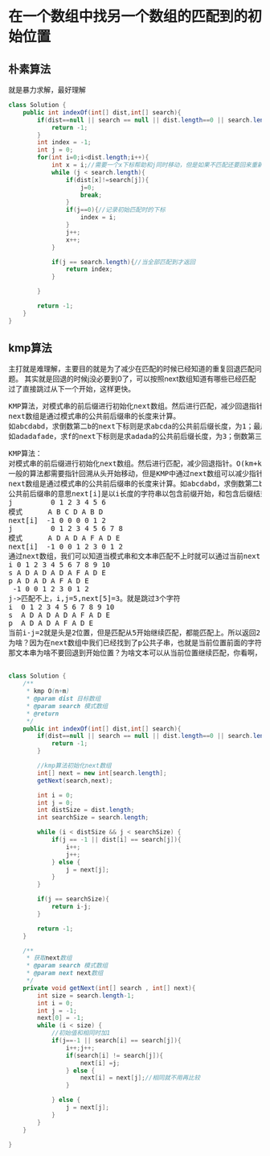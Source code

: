 # 在一个数组中找另一个数组的匹配到的初始位置
## 朴素算法
就是暴力求解，最好理解

````java
class Solution {
    public int indexOf(int[] dist,int[] search){
        if(dist==null || search == null || dist.length==0 || search.length ==0 || search.length > dist.length){
            return -1;
        }
        int index = -1;
        int j = 0;
        for(int i=0;i<dist.length;i++){
            int x = i;//需要一个x下标帮助和j同时移动，但是如果不匹配还要回来重新开始
            while (j < search.length){
                if(dist[x]!=search[j]){
                    j=0;
                    break;
                }
                if(j==0){//记录初始匹配时的下标
                    index = i;
                }
                j++;
                x++;
            }

            if(j == search.length){//当全部匹配到才返回
                return index;
            }

        }

        return -1;
    }
}
````

## kmp算法
主打就是难理解，主要目的就是为了减少在匹配的时候已经知道的重复回退匹配问题。
其实就是回退的时候j没必要到0了，可以按照next数组知道有哪些已经匹配过了直接跳过从下一个开始，这样更快。

<pre>
KMP算法，对模式串的前后缀进行初始化next数组。然后进行匹配，减少回退指针。
next数组是通过模式串的公共前后缀串的长度来计算。
如abcdabd，求倒数第二b的next下标则是求abcda的公共前后缀长度，为1；最后一个d的next数组下标则是求abcdab的公共前后缀长度，为2。
如adadafade，求f的next下标则是求adada的公共前后缀长度，为3；倒数第三个a的next数组下标则是求adadaf的公共前后缀长度，为0。
</pre>
<pre>
KMP算法：
对模式串的前后缀进行初始化next数组。然后进行匹配，减少回退指针。O(km+kn)，模式串指的匹配字符串，不是要匹配的文本。例如，有一个文本 “abcdefghijklmn”，要在其中查找模式串 “defg”。这里的 “defg” 就是模式串。
一般的算法都需要指针回溯从头开始移动，但是KMP中通过next数组可以减少指针回退。
next数组是通过模式串的公共前后缀串的长度来计算。如abcdabd，求倒数第二b的next下标则是求abcda的公共前后缀长度，为1；最后一个d的next数组下标则是求abcdab的公共前后缀长度，为2。
公共前后缀串的意思next[i]是以i长度的字符串以包含前缀开始，和包含后缀结束的相同串的长度。例如"A D A D A F" next[5]下标数值是A开头和A结束开始匹配，可以得知有ADA字串为3。"A D A D A F A" next[6]下标数值是A开头和F结束开始匹配，可以得知F只有一个没有字串为0
j         0 1 2 3 4 5 6
模式      A B C D A B D
next[i]  -1 0 0 0 0 1 2
j         0 1 2 3 4 5 6 7 8
模式      A D A D A F A D E
next[i]  -1 0 0 1 2 3 0 1 2
通过next数组，我们可以知道当模式串和文本串匹配不上时就可以通过当前next[j]下标值知道需要跳过几个字符，而且文本的指针i不需要移动。
i 0 1 2 3 4 5 6 7 8 9 10
s A D A D A D A F A D E
p A D A D A F A D E
 -1 0 0 1 2 3 0 1 2
j->匹配不上，i,j=5,next[5]=3。就是跳过3个字符
i  0 1 2 3 4 5 6 7 8 9 10
s  A D A D A D A F A D E
p  A D A D A F A D E
当前i-j=2就是头是2位置，但是匹配从5开始继续匹配，都能匹配上。所以返回2
为啥？因为在next数组中我们已经找到了p公共子串，也就是当前位置前面的字符中公共前后缀。当前位置匹配不上，但是知道了前面公共子串的长度，我们就知道前面有3个长度是相同的，那就不需要再匹配了浪费时间直接回退到p[3]开始匹配即可。
那文本串为啥不要回退到开始位置？为啥文本可以从当前位置继续匹配，你看啊，s[5]和p[5]不匹配是不是也说明s[0-4]和p[0-4]能匹配上。p[0-4]也就是现在的next[5]计算过公共子串时匹配过，现在有公共子串说明前面有长度3相同字符，既可以继续匹配也就i=5当前位置，j=3位置开始，而且前面肯定不会有相同的因为在匹配公共子串时知道了有没有相同部分。如果现在是没有公共子串的，那说明前面这部分没有相同的了也不用回退，直接i=5当前位置，j从0开始匹配。

</pre>
````java
class Solution {
    /**
     * kmp O(n+m)
     * @param dist 目标数组
     * @param search 模式数组
     * @return
     */
    public int indexOf(int[] dist,int[] search){
        if(dist==null || search == null || dist.length==0 || search.length ==0 || search.length > dist.length){
            return -1;
        }

        //kmp算法初始化next数组
        int[] next = new int[search.length];
        getNext(search,next);

        int i = 0;
        int j = 0;
        int distSize = dist.length;
        int searchSize = search.length;

        while (i < distSize && j < searchSize) {
            if(j == -1 || dist[i] == search[j]){
                i++;
                j++;
            } else {
                j = next[j];
            }
        }

        if(j == searchSize){
            return i-j;
        }

        return -1;
    }

    /**
     * 获取next数组
     * @param search 模式数组
     * @param next next数组
     */
    private void getNext(int[] search , int[] next){
        int size = search.length-1;
        int i = 0;
        int j = -1;
        next[0] = -1;
        while (i < size) {
            //初始值和相同时加1
            if(j==-1 || search[i] == search[j]){
                i++;j++;
                if(search[i] != search[j]){
                    next[i] =j;
                } else {
                    next[i] = next[j];//相同就不用再比较
                }

            } else {
                j = next[j];
            }
        }
    }

}

````